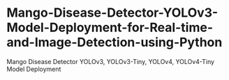 # Mango-Disease-Detector-YOLOv3-Model-Deployment-for-Real-time-and-Image-Detection-using-Python
Mango Disease Detector YOLOv3, YOLOv3-Tiny, YOLOv4, YOLOv4-Tiny Model Deployment
